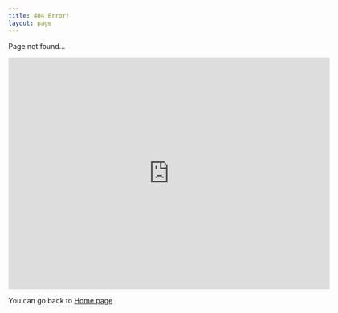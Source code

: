 ```yaml
---
title: 404 Error!
layout: page
---
```


Page not found...

<iframe scrolling='no' frameborder='0' src='http://yibo.iyiyun.com/js/yibo404/key/8058' width='640' height='462' style='display:block;'></iframe>

You can go back to [Home page](/index.html)

